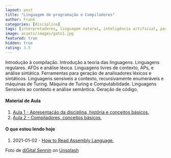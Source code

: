 ```yaml
---
layout: post
title: "Linguagem de programação e Compiladores"
author: Frank
categories: [disciplina]
tags: [interpretadores, linguagem natural, inteligência artificial, parsers]
image: assets/images/gato1.jpg
featured: true
hidden: true
rating: 3.5
---
```


Introdução à compilação. Introdução a teoria das linguagens. Linguagens regulares. AFDs e análise léxica. Linguagens livres de contexto, APs, e análise sintática. Ferramentas para geração de analisadores léxicos e sintáticos. Linguagens sensíveis a contexto, recursivamente enumeráveis e máquinas de Turing. Máquina de Turing e Computabilidade. Linguagens Sensíveis ao contexto e análise semântica. Geração de código.

<h4>Material de Aula</h4>
 
 <ol>
 <li><a href="https://frankalcantara.com/Aulas/Liguagens/out/Aula1.html#/1" target="_blanck">Aula 1 - Apresentação da disciplina, história e conceitos básicos.</a></li>
 <li><a href="https://frankalcantara.com/Aulas/Liguagens/out/Aula2.html#/1" target="_blanck">Aula 2 - Compiladores, conceitos básicos.</a></li>
  
 
</ol>

<h4>O que estou lendo hoje</h4>
<ol>
       <li>2021-01-02 - <a href="https://wolchok.org/posts/how-to-read-assembly-language/" target="_blanck">How to Read Assembly Language.</a></li> 
</ol>

<span>Foto de <a href="https://unsplash.com/@digitalsennin?utm_source=unsplash&amp;utm_medium=referral&amp;utm_content=creditCopyText">diGital Sennin</a> on <a href="https://unsplash.com/s/photos/computers?utm_source=unsplash&amp;utm_medium=referral&amp;utm_content=creditCopyText">Unsplash</a></span>
